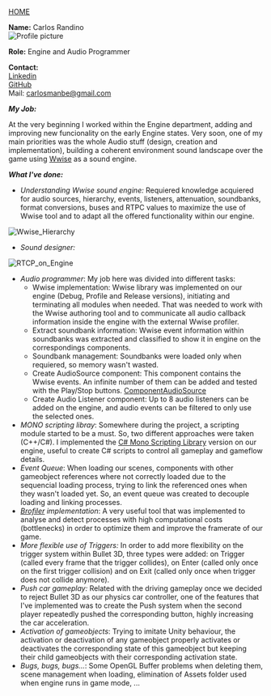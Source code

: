 [HOME](index.md)
    
**Name:** Carlos Randino    
![Profile picture]()      
    
**Role:** Engine and Audio Programmer   
      
**Contact:**     
[Linkedin](https://www.linkedin.com/in/carlosrandino/)    
[GitHub](https://github.com/crandino)    
Mail: carlosmanbe@gmail.com    
    
**_My Job:_**  

At the very beginning I worked within the Engine department, adding and improving new funcionality on the early Engine states. Very soon, one of my main priorities was the whole Audio stuff (design, creation and implementation), building a coherent environment sound landscape over the game using [Wwise](https://www.audiokinetic.com/products/wwise/) as a sound engine. 

**_What I've done:_**

- _Understanding Wwise sound engine:_ Requiered knowledge acquiered for audio sources, hierarchy, events, listeners, attenuation, soundbanks, format conversions, buses and RTPC values to maximize the use of Wwise tool and to adapt all the offered functionality within our engine.

![Wwise_Hierarchy](http://i.imgur.com/DL5Rlj2.png)

- _Sound designer:_ 

![RTCP_on_Engine](http://i.imgur.com/BcuOBcp.png)

- _Audio programmer_: My job here was divided into different tasks:
    - Wwise implementation: Wwise library was implemented on our engine (Debug, Profile and Release versions), initiating and terminating all modules when needed. That was needed to work with the Wwise authoring tool and to communicate all audio callback information inside the engine with the external Wwise profiler.
    - Extract soundbank information: Wwise event information within soundbanks was extracted and classified to show it in engine on the correspondings components. 
    - Soundbank management: Soundbanks were loaded only when requiered, so memory wasn't wasted.
    - Create AudioSource component: This component contains the Wwise events. An infinite number of them can be added and tested with the Play/Stop buttons.
    [ComponentAudioSource](http://i.imgur.com/Zfjr48B.png)
    - Create Audio Listener component: Up to 8 audio listeners can be added on the engine, and audio events can be filtered to only use the selected ones.
- _MONO scripting libray_: Somewhere during the project, a scripting module started to be a must. So, two different approaches were taken (C++/C#). I implemented the [C# Mono Scripting Library](http://www.mono-project.com/) version on our engine, useful to create C# scripts to control all gameplay and gameflow details.
- _Event Queue_: When loading our scenes, components with other gameobject references where not correctly loaded due to the sequencial loading process, trying to link the referenced ones when they wasn't loaded yet. So, an event queue was created to decouple loading and linking processes.
- _[Brofiler](http://brofiler.com/) implementation_: A very useful tool that was implemented to analyse and detect processes with high computational costs (bottlenecks) in order to optimize them and improve the framerate of our game.
- _More flexible use of Triggers:_ In order to add more flexibility on the trigger system within Bullet 3D, three types were added: on Trigger (called every frame that the trigger collides), on Enter (called only once on the first trigger collision) and on Exit (called only once when trigger does not collide anymore). 
- _Push car gameplay:_ Related with the driving gameplay once we decided to reject Bullet 3D as our physics car controller, one of the features that I've implemented was to create the Push system when the second player repeatedly pushed the corresponding button, highly increasing the car acceleration.
- _Activation of gameobjects_: Trying to imitate Unity behaviour, the activation or deactivation of any gameobject properly activates or deactivates the corresponding state of this gameobject but keeping their child gameobjects with their corresponding activation state.
- _Bugs, bugs, bugs..._: Some OpenGL Buffer problems when deleting them, scene management when loading, elimination of Assets folder used when engine runs in game mode, ...
